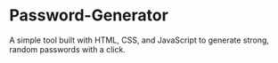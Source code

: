 # Password-Generator
A simple tool built with HTML, CSS, and JavaScript to generate strong, random passwords with a click.
